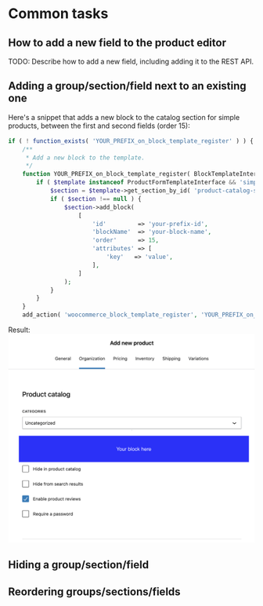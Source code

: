 # Common tasks

## How to add a new field to the product editor

TODO: Describe how to add a new field, including adding it to the REST API.

## Adding a group/section/field next to an existing one

Here's a snippet that adds a new block to the catalog section for simple products, between the first and second fields (order 15):

```php
if ( ! function_exists( 'YOUR_PREFIX_on_block_template_register' ) ) {
	/**
	 * Add a new block to the template.
	 */
	function YOUR_PREFIX_on_block_template_register( BlockTemplateInterface $template ) {
		if ( $template instanceof ProductFormTemplateInterface && 'simple-product' === $template->get_id() ) {
			$section = $template->get_section_by_id( 'product-catalog-section' );
			if ( $section !== null ) {
				$section->add_block(
					[
						'id'         => 'your-prefix-id',
						'blockName'  => 'your-block-name',
						'order'      => 15,
						'attributes' => [
							'key'   => 'value',
						],
					]
				);
			}
		}
	}
	add_action( 'woocommerce_block_template_register', 'YOUR_PREFIX_on_block_template_register' );
```
Result:
![Adding field next to other field](_media/adding-field-next-to-other-field.png)

## Hiding a group/section/field

## Reordering groups/sections/fields
